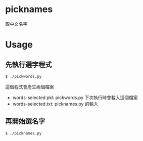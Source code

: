 # picknames
取中文名字

# Usage

## 先執行選字程式

```sh
$ ./pickwords.py
```

這個程式會產生兩個檔案

* words-selected.pkl: pickwords.py 下次執行時會載入這個檔案
* words-selected.txt: picknames.py 的輸入


## 再開始選名字

```sh
$ ./picknames.py
```

